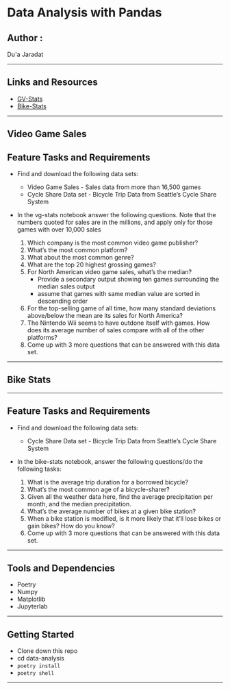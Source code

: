 # Data Analysis with Pandas 


## Author : 

Du'a Jaradat

---

## Links and Resources

- [GV-Stats](https://github.com/duajaradat/data-analysis-with-Pandas/blob/lab12/vg-stats/vg-stats.ipynb)
- [Bike-Stats](https://github.com/duajaradat/data-analysis-with-Pandas/blob/lab12/bike-stats/bike-stats.ipynb)

---

## Video Game Sales

## Feature Tasks and Requirements

- Find and download the following data sets:

  - Video Game Sales - Sales data from more than 16,500 games
  - Cycle Share Data set - Bicycle Trip Data from Seattle’s Cycle Share System

- In the vg-stats notebook answer the following questions. Note that the numbers quoted for sales are in the millions, and apply only for those games with over 10,000 sales
  1. Which company is the most common video game publisher?
  1. What’s the most common platform?
  1. What about the most common genre?
  1. What are the top 20 highest grossing games?
  1. For North American video game sales, what’s the median?
     - Provide a secondary output showing ten games surrounding the median sales output
     - assume that games with same median value are sorted in descending order
  1. For the top-selling game of all time, how many standard deviations above/below the mean are its sales for North America?
  1. The Nintendo Wii seems to have outdone itself with games. How does its average number of sales compare with all of the other platforms?
  1. Come up with 3 more questions that can be answered with this data set.


---

##  Bike Stats

---

## Feature Tasks and Requirements

- Find and download the following data sets:

  - Cycle Share Data set - Bicycle Trip Data from Seattle’s Cycle Share System

- In the bike-stats notebook, answer the following questions/do the following tasks:
  1. What is the average trip duration for a borrowed bicycle?
  1. What’s the most common age of a bicycle-sharer?
  1. Given all the weather data here, find the average precipitation per month, and the median precipitation.
  1. What’s the average number of bikes at a given bike station?
  1. When a bike station is modified, is it more likely that it’ll lose bikes or gain bikes? How do you know?
  1. Come up with 3 more questions that can be answered with this data set.

---

## Tools and Dependencies

- Poetry
- Numpy
- Matplotlib
- Jupyterlab

---

## Getting Started

- Clone down this repo
- cd data-analysis
- `poetry install`
- `poetry shell`



---